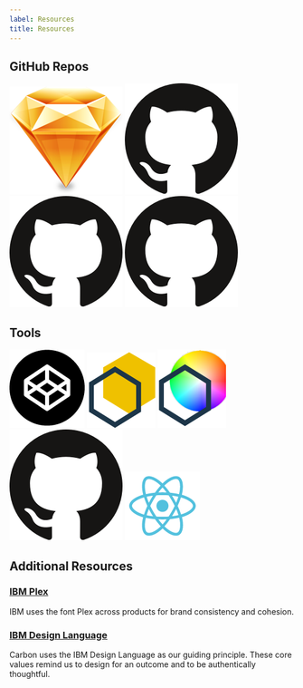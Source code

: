 ```yaml
---
label: Resources
title: Resources
---
```


## GitHub Repos

<flex-group>
<clickable-tile 
    title="Carbon Design Kit"
    description="A Sketch file containing core visual styles, components, and patterns a designer needs to use Carbon as a framework for building product experiences."
    href="https://github.com/ibm/carbon-design-kit" 
    type="resource"
    >
    <img src="images/sketch-icon.png" alt="Carbon Design Kit" />
</clickable-tile>
<clickable-tile 
    title="Carbon Components"
    description="Carbon Components gives developers a collection of re-usable HTML and Sass partials they can use for building websites and user interfaces."
    href="https://github.com/ibm/carbon-components" 
    type="resource"
    >
    <img src="images/github-icon.png" alt="Carbon Component Library" />
</clickable-tile>
<clickable-tile 
    title="Carbon Components React"
    description="Carbon Components React gives developers a collection of re-usable React components they can use for bulding websites and user interfaces."
    href="https://github.com/ibm/carbon-components-react" 
    type="resource"
    >
    <img src="images/github-icon.png" alt="Carbon Components React" />
</clickable-tile>
<clickable-tile 
    title="Carbon Components Anuglar"
    description="Carbon Components Angular gives developers a collection of re-usable Angular components they can use for bulding websites and user interfaces."
    href="https://github.com/ibm/carbon-components-angular" 
    type="resource"
    >
    <img src="images/github-icon.png" alt="Carbon Components Angular" />
</clickable-tile>
</flex-group>

## Tools

<flex-group>
<clickable-tile 
    title="Carbon CodePen"
    description="CodePen, a social development playground for front-end developers and designers, houses demos of Carbon Components."
    href="http://www.codepen.io/team/carbon" 
    type="resource"
    >
    <img src="images/codepen-icon.png" alt="Carbon CodePen" />
</clickable-tile>
<clickable-tile 
    title="Themeing Sandbox"
    description="The sandbox allows you to build a custom theme by changing a color variable’s hex value and then exporting the theme sheet SCSS file."
    href="http://themes.carbondesignsystem.com/" 
    type="resource"
    >
    <img src="images/sandbox-icon.png" alt="Themeing Sandbox" />
</clickable-tile>
<clickable-tile 
    title="Color Contrast Checker"
    description="This color contrast checker allows you to easily calculate the color contrast ratio between two colors, ensuring that it passes WCAG 2.0 Level AA requirements."
    href="https://marijohannessen.github.io/color-contrast-checker/" 
    type="resource"
    >
    <img src="images/color-contrast-icon.png" alt="Color Contrast Checker" />
</clickable-tile>
<clickable-tile 
    title="Carbon Boilerplate"
    description="A simple boilerplate for rapid UI prototyping with Carbon components."
    href="https://github.com/carbon-design-system/carbon-boilerplate"
    type="resource"
    >
    <img src="images/github-icon.png" alt="Carbon Boilerplate" />
</clickable-tile>
<clickable-tile 
    title="Carbon React Storybook"
    description="Carbon Components, in React"
    href="http://react.carbondesignsystem.com/"
    type="resource"
    >
    <img src="images/react-icon.png" alt="Carbon React Storybook" />
</clickable-tile>
</flex-group>

## Additional Resources

### [IBM Plex](https://github.com/IBM/plex)

IBM uses the font Plex across products for brand consistency and cohesion.

### [IBM Design Language](https://www.ibm.com/design/language/)
Carbon uses the IBM Design Language as our guiding principle. These core values remind us to design for an outcome and to be authentically thoughtful.